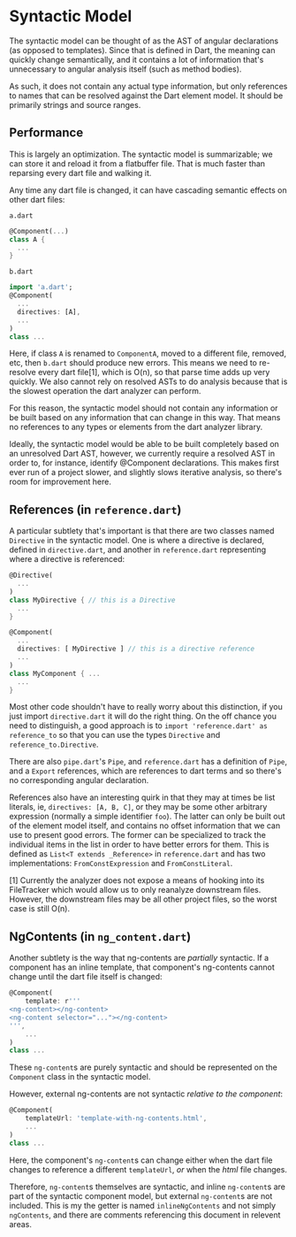 # Syntactic Model

The syntactic model can be thought of as the AST of angular declarations (as
opposed to templates). Since that is defined in Dart, the meaning can quickly
change semantically, and it contains a lot of information that's unnecessary to
angular analysis itself (such as method bodies).

As such, it does not contain any actual type information, but only references
to names that can be resolved against the Dart element model. It should be
primarily strings and source ranges.

## Performance

This is largely an optimization. The syntactic model is summarizable; we can
store it and reload it from a flatbuffer file. That is much faster than
reparsing every dart file and walking it.

Any time any dart file is changed, it can have cascading semantic effects on
other dart files:

`a.dart`
```dart
@Component(...)
class A {
  ...
}
```

`b.dart`
```dart
import 'a.dart';
@Component(
  ...
  directives: [A],
  ...
)
class ...
```

Here, if class `A` is renamed to `ComponentA`, moved to a different file,
removed, etc, then `b.dart` should produce new errors. This means we need to
re-resolve every dart file[1], which is O(n), so that parse time adds up very
quickly. We also cannot rely on resolved ASTs to do analysis because that is
the slowest operation the dart analyzer can perform.

For this reason, the syntactic model should not contain any information or be
built based on any information that can change in this way. That means no
references to any types or elements from the dart analyzer library.

Ideally, the syntactic model would be able to be built completely based on an
unresolved Dart AST, however, we currently require a resolved AST in order to,
for instance, identify @Component declarations. This makes first ever run of a
project slower, and slightly slows iterative analysis, so there's room for
improvement here.

## References (in `reference.dart`)

A particular subtlety that's important is that there are two classes named
`Directive` in the syntactic model. One is where a directive is declared,
defined in `directive.dart`, and another in `reference.dart` representing where
a directive is referenced:

```dart
@Directive(
  ...
)
class MyDirective { // this is a Directive
  ...
}

@Component(
  ...
  directives: [ MyDirective ] // this is a directive reference
  ...
)
class MyComponent { ...
  ...
}
```

Most other code shouldn't have to really worry about this distinction, if you
just import `directive.dart` it will do the right thing. On the off chance you
need to distinguish, a good approach is to
`import 'reference.dart' as reference_to` so that you can use the types
`Directive` and `reference_to.Directive`.

There are also `pipe.dart`'s `Pipe`, and `reference.dart` has a definition of
`Pipe`, and a `Export` references, which are references to dart terms and so
there's no corresponding angular declaration.

References also have an interesting quirk in that they may at times be list
literals, ie, `directives: [A, B, C]`, or they may be some other arbitrary
expression (normally a simple identifier `foo`). The latter can only be built
out of the element model itself, and contains no offset information that we can
use to present good errors. The former can be specialized to track the
individual items in the list in order to have better errors for them. This is
defined as `List<T extends _Reference>` in `reference.dart` and has two
implementations: `FromConstExpression` and `FromConstLiteral`.

[1] Currently the analyzer does not expose a means of hooking into its
FileTracker which would allow us to only reanalyze downstream files. However,
the downstream files may be all other project files, so the worst case is still
O(n).

## NgContents (in `ng_content.dart`)

Another subtlety is the way that ng-contents are *partially* syntactic. If a
component has an inline template, that component's ng-contents cannot change
until the dart file itself is changed:

```dart
@Component(
    template: r'''
<ng-content></ng-content>
<ng-content selector="..."></ng-content>
''',
    ...
)
class ...
```

These `ng-content`s are purely syntactic and should be represented on the
`Component` class in the syntactic model.

However, external ng-contents are not syntactic *relative to the component*:

```dart
@Component(
    templateUrl: 'template-with-ng-contents.html',
    ...
)
class ...
```

Here, the component's `ng-content`s can change either when the dart file changes
to reference a different `templateUrl`, _or_ when the _html_ file changes.

Therefore, `ng-content`s themselves are syntactic, and inline `ng-content`s are
part of the syntactic component model, but external `ng-content`s are not
included. This is my the getter is named `inlineNgContents` and not simply
`ngContents`, and there are comments referencing this document in relevent
areas.
